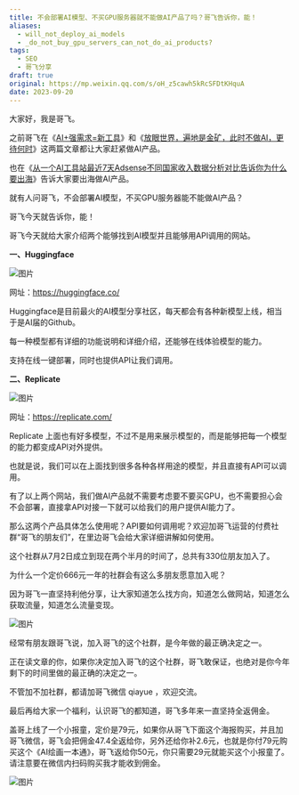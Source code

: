 ```yaml
---
title: 不会部署AI模型、不买GPU服务器就不能做AI产品了吗？哥飞告诉你，能！
aliases:
  - will_not_deploy_ai_models
  - _do_not_buy_gpu_servers_can_not_do_ai_products?
tags:
  - SEO
  - 哥飞分享
draft: true
original: https://mp.weixin.qq.com/s/oH_z5cawh5kRcSFDtKHquA
date: 2023-09-20
---
```

大家好，我是哥飞。  

之前哥飞在《[AI+强需求=新工具](http://mp.weixin.qq.com/s?__biz=MjM5OTIzMzYyMA==&mid=2650080011&idx=1&sn=cda099ed4823cd3125831c2cd8effba6&chksm=bf3f32308848bb263e8d5f2e8a48c606e71af1e686eaf0fb1c230a55e2853b5d5676e810a4d8&scene=21#wechat_redirect)》和《[放眼世界，遍地是金矿，此时不做AI，更待何时](http://mp.weixin.qq.com/s?__biz=MjM5OTIzMzYyMA==&mid=2650080005&idx=1&sn=e93eaaf158008edc0ee998d6f7171df1&chksm=bf3f323e8848bb284941af8dce5090e447332e435379dd1a476dd63446534b20e4ac865de505&scene=21#wechat_redirect)》这两篇文章都让大家赶紧做AI产品。

也在《[从一个AI工具站最近7天Adsense不同国家收入数据分析对比告诉你为什么要出海](http://mp.weixin.qq.com/s?__biz=MjM5OTIzMzYyMA==&mid=2650079931&idx=1&sn=bc2c752d80fb9d69e71b04d2301d728a&chksm=bf3f33808848ba96609a7f3b5487a7163ffd050c72f4401b44fe4d2de960ddb2461d210a7bad&scene=21#wechat_redirect)》告诉大家要出海做AI产品。

就有人问哥飞，不会部署AI模型，不买GPU服务器能不能做AI产品？  

哥飞今天就告诉你，能！

哥飞今天就给大家介绍两个能够找到AI模型并且能够用API调用的网站。

**一、Huggingface**  

![图片](https://mmbiz.qpic.cn/sz_mmbiz_png/LBrX00GQeicstM5JvDTzRWcXRk4rv6J0zxooDqyjqDOPtVpTg1duDH48N90qTpeXkm70Qnvdd96HCCcYhQacKmA/640?wx_fmt=png&tp=webp&wxfrom=5&wx_lazy=1&wx_co=1)

网址：https://huggingface.co/

Huggingface是目前最火的AI模型分享社区，每天都会有各种新模型上线，相当于是AI届的Github。  

每一种模型都有详细的功能说明和详细介绍，还能够在线体验模型的能力。

支持在线一键部署，同时也提供API让我们调用。

  

**二、Replicate**

![图片](https://mmbiz.qpic.cn/sz_mmbiz_png/LBrX00GQeicstM5JvDTzRWcXRk4rv6J0z6GWBu3VNBdiacsM5YMacx7u85B0ic7ZU9g2KonG4AOukxLlV8icUia1WTg/640?wx_fmt=png&tp=webp&wxfrom=5&wx_lazy=1&wx_co=1)

网址：https://replicate.com/  

Replicate 上面也有好多模型，不过不是用来展示模型的，而是能够把每一个模型的能力都变成API对外提供。

也就是说，我们可以在上面找到很多各种各样用途的模型，并且直接有API可以调用。

有了以上两个网站，我们做AI产品就不需要考虑要不要买GPU，也不需要担心会不会部署，直接拿API对接一下就可以给我们的用户提供AI能力了。

那么这两个产品具体怎么使用呢？API要如何调用呢？欢迎加哥飞运营的付费社群“哥飞的朋友们”，在里边哥飞会给大家详细讲解如何使用。  

这个社群从7月2日成立到现在两个半月的时间了，总共有330位朋友加入了。  

为什么一个定价666元一年的社群会有这么多朋友愿意加入呢？

因为哥飞一直坚持利他分享，让大家知道怎么找方向，知道怎么做网站，知道怎么获取流量，知道怎么流量变现。

![图片](https://mmbiz.qpic.cn/sz_mmbiz_png/LBrX00GQeicstM5JvDTzRWcXRk4rv6J0z99hHZ9yIpq82NNlNGyxOialxksQUX9kHTIicdFickWe8sBYTdUrt9gIhw/640?wx_fmt=png&tp=webp&wxfrom=5&wx_lazy=1&wx_co=1)

经常有朋友跟哥飞说，加入哥飞的这个社群，是今年做的最正确决定之一。

正在读文章的你，如果你决定加入哥飞的这个社群，哥飞敢保证，也绝对是你今年剩下的时间里做的最正确的决定之一。

不管加不加社群，都请加哥飞微信 qiayue ，欢迎交流。

最后再给大家一个福利，认识哥飞的都知道，哥飞多年来一直坚持全返佣金。

盖哥上线了一个小报童，定价是79元，如果你从哥飞下面这个海报购买，并且加哥飞微信，哥飞会把佣金47.4全返给你，另外还给你补2.6元，也就是你付79元购买这个《AI绘画一本通》，哥飞返给你50元，你只需要29元就能买这个小报童了。请注意要在微信内扫码购买我才能收到佣金。

![图片](https://mmbiz.qpic.cn/sz_mmbiz_png/LBrX00GQeicstM5JvDTzRWcXRk4rv6J0zfMhfOodQPdvOPwQibRDoR9RHBeNDpJKAuiaOia31Kbtic9rqMB1Me2QrGQ/640?wx_fmt=png&tp=webp&wxfrom=5&wx_lazy=1&wx_co=1)
